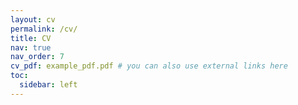 ```yaml
---
layout: cv
permalink: /cv/
title: CV
nav: true
nav_order: 7
cv_pdf: example_pdf.pdf # you can also use external links here
toc:
  sidebar: left
---
```

